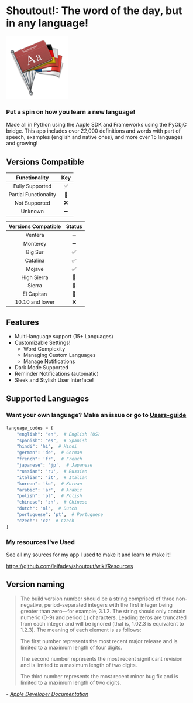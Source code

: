 # Shoutout!: The word of the day, but in any language!

<img src="https://github.com/leifadev/shoutout/blob/main/src/resources/images/shoutout_logo.png" height="170" width="170"/>

### **Put a spin on how you learn a new language!**

Made all in Python using the Apple SDK and Frameworks using the PyObjC bridge. This app includes over 22,000 definitions and words with part of speech, examples (english and native ones), and more over 15 languages and growing!


## Versions Compatible
|           Functionality           |        Key    	|
|:---------------------------------:|:-----------------:|
|        Fully Supported            |:white_check_mark: | 	
|     Partial Functionality         |         🔵        | 	
|           Not Supported           |         ❌        | 	
|            Unknown                |         ➖        | 	


|         Versions Compatible       |      Status      	|
|:---------------------------------:|:-----------------:|
|          Ventera                  |         ➖        | 	
|          Monterey                 |         ➖        | 	
|          Big Sur                  | :white_check_mark:| 	
|          Catalina                 | :white_check_mark:|  	
|            Mojave                 | :white_check_mark:|  	
|         High Sierra               |         🔵        | 
|           Sierra                  |         🔵   	    |  
|           El Capitan              |         🔵        | 	
|         10.10 and lower           |         ❌        |

## Features
- Multi-language support (15+ Languages)
- Customizable Settings!
    - Word Complexity
    - Managing Custom Languages
    - Manage Notifications
- Dark Mode Supported
- Reminder Notifications (automatic)
- Sleek and Stylish User Interface!

## Supported Languages
### Want your own language? Make an issue or go to [Users-guide](https://github.com/leifadev/shoutout/wiki/Users)
```py
language_codes = {
    "english": "en",  # English (US)
    "spanish": "es",  # Spanish
    "hindi": 'hi',  # Hindi
    "german": 'de',  # German
    "french": 'fr',  # French
    "japanese": 'jp',  # Japanese
    "russian": 'ru',  # Russian
    "italian": 'it',  # Italian
    "korean": 'ko',  # Korean
    "arabic": 'ar',  # Arabic
    "polish": 'pl',  # Polish
    "chinese": 'zh',  # Chinese
    "dutch": 'nl',  # Dutch
    "portuguese": 'pt',  # Portuguese
    "czech": 'cz'  # Czech
}
```


### My resources I've Used
See all my sources for my app I used to make it and learn to make it!

https://github.com/leifadev/shoutout/wiki/Resources

## Version naming
> The build version number should be a string comprised of three non-negative, period-separated integers with the first integer being greater than zero—for example, 3.1.2. The string should only contain numeric (0-9) and period (.) characters. Leading zeros are truncated from each integer and will be ignored (that is, 1.02.3 is equivalent to 1.2.3). The meaning of each element is as follows:
>
>    The first number represents the most recent major release and is limited to a maximum length of four digits.
>
>    The second number represents the most recent significant revision and is limited to a maximum length of two digits.
>
>    The third number represents the most recent minor bug fix and is limited to a maximum length of two digits.

\- *[Apple Developer Documentation](https://developer.apple.com/library/archive/documentation/General/Reference/InfoPlistKeyReference/Articles/CoreFoundationKeys.html#//apple_ref/doc/uid/20001431-111349)*
